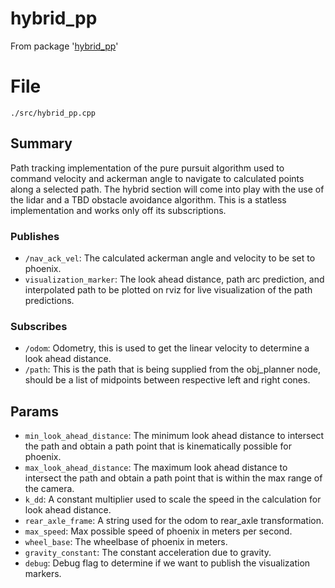 # hybrid_pp
From package '[hybrid_pp](https://github.com/ISC-Project-Phoenix/hybrid_pp)'
# File
`./src/hybrid_pp.cpp`

## Summary

Path tracking implementation of the pure pursuit algorithm used to command velocity and ackerman angle to navigate to calculated points along a selected path. The hybrid section
will come into play with the use of the lidar and a TBD obstacle avoidance algorithm. This is a statless implementation and works
only off its subscriptions.

### Publishes

- `/nav_ack_vel`:  The calculated ackerman angle and velocity to be set to phoenix.
- `visualization_marker`: The look ahead distance, path arc prediction, and interpolated path to be plotted on rviz for live visualization of the path predictions.

### Subscribes

- `/odom`: Odometry, this is used to get the linear velocity to determine a look ahead distance.
- `/path`: This is the path that is being supplied from the obj_planner node, should be a list of midpoints between respective left and right cones.

## Params

- `min_look_ahead_distance`: The minimum look ahead distance to intersect the path and obtain a path point that is kinematically possible for phoenix.
- `max_look_ahead_distance`: The maximum look ahead distance to intersect the path and obtain a path point that is within the max range of the camera.
- `k_dd`: A constant multiplier used to scale the speed in the calculation for look ahead distance.
- `rear_axle_frame`: A string used for the odom to rear_axle transformation.
- `max_speed`:  Max possible speed of phoenix in meters per second.
- `wheel_base`: The wheelbase of phoenix in meters.
- `gravity_constant`: The constant acceleration due to gravity.
- `debug`: Debug flag to determine if we want to publish the visualization markers.